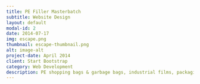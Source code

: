```yaml
---
title: PE Filler Masterbatch
subtitle: Website Design
layout: default
modal-id: 2
date: 2014-07-17
img: escape.png
thumbnail: escape-thumbnail.png
alt: image-alt
project-date: April 2014
client: Start Bootstrap
category: Web Development
description: PE shopping bags & garbage bags, industrial films, packaging material & containers.. etc. In general for injection, extrusion, film blown molding technology. PE Filler masterbatch is a polyethylene based master batch containing 65-80% calcium carbonate. It is grayish white with excellent dispensability. It helps improve for machine’s extrusion efficiency and increase film & mold’s physical properties. It can be mixed with polyethylene resin for film blowing, casting, extrusion etc. and is easy to disperse with good compatibility. It functions as a modifier to improve the heat resistance, slip resistance, size stability and printability. It also reduces heat release from burning and therefore it prevents further environmental pollution.
---
```

